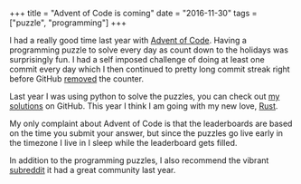 +++
title = "Advent of Code is coming"
date = "2016-11-30"
tags = ["puzzle", "programming"]
+++

I had a really good time last year with [Advent of
Code](http://adventofcode.com). Having a programming puzzle to solve every day
as count down to the holidays was surprisingly fun. I had a self imposed
challenge of doing at least one commit every day which I then continued to
pretty long commit streak right before GitHub
[removed](https://github.com/blog/2173-more-contributions-on-your-profile) the
counter.


Last year I was using python to solve the puzzles, you can check out [my
solutions](https://github.com/ijanos/advent2015) on GitHub. This year I think I
am going with my new love, [Rust](https://www.rust-lang.org/en-US/).

My only complaint about Advent of Code is that the leaderboards are based on the
time you submit your answer, but since the puzzles go live early in the timezone
I live in I sleep while the leaderboard gets filled.

In addition to the programming puzzles, I also recommend the vibrant
[subreddit](https://www.reddit.com/r/adventofcode/) it had a great community
last year.











